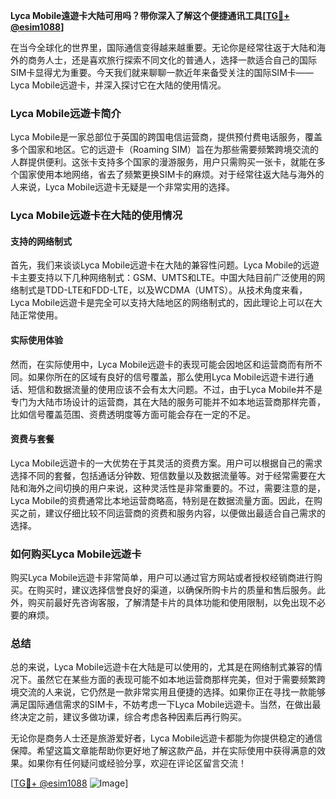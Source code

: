 **Lyca Mobile遠遊卡大陆可用吗？带你深入了解这个便捷通讯工具[[TG💪+ @esim1088](https://t.me/s/esim1088)]**

在当今全球化的世界里，国际通信变得越来越重要。无论你是经常往返于大陆和海外的商务人士，还是喜欢旅行探索不同文化的普通人，选择一款适合自己的国际SIM卡显得尤为重要。今天我们就来聊聊一款近年来备受关注的国际SIM卡——Lyca Mobile远遊卡，并深入探讨它在大陆的使用情况。

### Lyca Mobile远遊卡简介

Lyca Mobile是一家总部位于英国的跨国电信运营商，提供预付费电话服务，覆盖多个国家和地区。它的远遊卡（Roaming SIM）旨在为那些需要频繁跨境交流的人群提供便利。这张卡支持多个国家的漫游服务，用户只需购买一张卡，就能在多个国家使用本地网络，省去了频繁更换SIM卡的麻烦。对于经常往返大陆与海外的人来说，Lyca Mobile远遊卡无疑是一个非常实用的选择。

### Lyca Mobile远遊卡在大陆的使用情况

#### 支持的网络制式

首先，我们来谈谈Lyca Mobile远遊卡在大陆的兼容性问题。Lyca Mobile的远遊卡主要支持以下几种网络制式：GSM、UMTS和LTE。中国大陆目前广泛使用的网络制式是TDD-LTE和FDD-LTE，以及WCDMA（UMTS）。从技术角度来看，Lyca Mobile远遊卡是完全可以支持大陆地区的网络制式的，因此理论上可以在大陆正常使用。

#### 实际使用体验

然而，在实际使用中，Lyca Mobile远遊卡的表现可能会因地区和运营商而有所不同。如果你所在的区域有良好的信号覆盖，那么使用Lyca Mobile远遊卡进行通话、短信和数据流量的使用应该不会有太大问题。不过，由于Lyca Mobile并不是专门为大陆市场设计的运营商，其在大陆的服务可能并不如本地运营商那样完善，比如信号覆盖范围、资费透明度等方面可能会存在一定的不足。

#### 资费与套餐

Lyca Mobile远遊卡的一大优势在于其灵活的资费方案。用户可以根据自己的需求选择不同的套餐，包括通话分钟数、短信数量以及数据流量等。对于经常需要在大陆和海外之间切换的用户来说，这种灵活性是非常重要的。不过，需要注意的是，Lyca Mobile的资费通常比本地运营商略高，特别是在数据流量方面。因此，在购买之前，建议仔细比较不同运营商的资费和服务内容，以便做出最适合自己需求的选择。

### 如何购买Lyca Mobile远遊卡

购买Lyca Mobile远遊卡非常简单，用户可以通过官方网站或者授权经销商进行购买。在购买时，建议选择信誉良好的渠道，以确保所购卡片的质量和售后服务。此外，购买前最好先咨询客服，了解清楚卡片的具体功能和使用限制，以免出现不必要的麻烦。

### 总结

总的来说，Lyca Mobile远遊卡在大陆是可以使用的，尤其是在网络制式兼容的情况下。虽然它在某些方面的表现可能不如本地运营商那样完美，但对于需要频繁跨境交流的人来说，它仍然是一款非常实用且便捷的选择。如果你正在寻找一款能够满足国际通信需求的SIM卡，不妨考虑一下Lyca Mobile远遊卡。当然，在做出最终决定之前，建议多做功课，综合考虑各种因素后再行购买。

无论你是商务人士还是旅游爱好者，Lyca Mobile远遊卡都能为你提供稳定的通信保障。希望这篇文章能帮助你更好地了解这款产品，并在实际使用中获得满意的效果。如果你有任何疑问或经验分享，欢迎在评论区留言交流！

[[TG💪+ @esim1088](https://t.me/s/esim1088) ![Image](https://i.postimg.cc/4NQfJmqS/Snipaste-2025-05-13-00-14-12.png)]